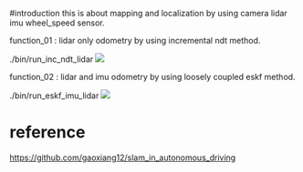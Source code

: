 #introduction
this is about mapping and localization by using camera lidar imu wheel_speed sensor. 


function_01 : lidar only odometry by using incremental ndt method.

./bin/run_inc_ndt_lidar
![](./doc/lio_demo.gif)


function_02 : lidar and imu odometry by using loosely coupled eskf method.

./bin/run_eskf_imu_lidar
![](./doc/lio_demo.gif)



# reference
https://github.com/gaoxiang12/slam_in_autonomous_driving